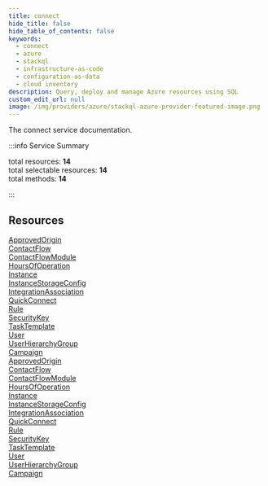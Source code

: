 ```yaml
---
title: connect
hide_title: false
hide_table_of_contents: false
keywords:
  - connect
  - azure
  - stackql
  - infrastructure-as-code
  - configuration-as-data
  - cloud inventory
description: Query, deploy and manage Azure resources using SQL
custom_edit_url: null
image: /img/providers/azure/stackql-azure-provider-featured-image.png
---
```


The connect service documentation.

:::info Service Summary

<div class="row">
<div class="providerDocColumn">
<span>total resources:&nbsp;<b>14</b></span><br />
<span>total selectable resources:&nbsp;<b>14</b></span><br />
<span>total methods:&nbsp;<b>14</b></span><br />
</div>
</div>

:::

## Resources
<div class="row">
<div class="providerDocColumn">
<a href="/providers/azure/connect/ApprovedOrigin/">ApprovedOrigin</a><br />
<a href="/providers/azure/connect/ContactFlow/">ContactFlow</a><br />
<a href="/providers/azure/connect/ContactFlowModule/">ContactFlowModule</a><br />
<a href="/providers/azure/connect/HoursOfOperation/">HoursOfOperation</a><br />
<a href="/providers/azure/connect/Instance/">Instance</a><br />
<a href="/providers/azure/connect/InstanceStorageConfig/">InstanceStorageConfig</a><br />
<a href="/providers/azure/connect/IntegrationAssociation/">IntegrationAssociation</a><br />
<a href="/providers/azure/connect/QuickConnect/">QuickConnect</a><br />
<a href="/providers/azure/connect/Rule/">Rule</a><br />
<a href="/providers/azure/connect/SecurityKey/">SecurityKey</a><br />
<a href="/providers/azure/connect/TaskTemplate/">TaskTemplate</a><br />
<a href="/providers/azure/connect/User/">User</a><br />
<a href="/providers/azure/connect/UserHierarchyGroup/">UserHierarchyGroup</a><br />
<a href="/providers/azure/connect/Campaign/">Campaign</a>
</div>
<div class="providerDocColumn">
<a href="/providers/azure/connect/ApprovedOrigin/">ApprovedOrigin</a><br />
<a href="/providers/azure/connect/ContactFlow/">ContactFlow</a><br />
<a href="/providers/azure/connect/ContactFlowModule/">ContactFlowModule</a><br />
<a href="/providers/azure/connect/HoursOfOperation/">HoursOfOperation</a><br />
<a href="/providers/azure/connect/Instance/">Instance</a><br />
<a href="/providers/azure/connect/InstanceStorageConfig/">InstanceStorageConfig</a><br />
<a href="/providers/azure/connect/IntegrationAssociation/">IntegrationAssociation</a><br />
<a href="/providers/azure/connect/QuickConnect/">QuickConnect</a><br />
<a href="/providers/azure/connect/Rule/">Rule</a><br />
<a href="/providers/azure/connect/SecurityKey/">SecurityKey</a><br />
<a href="/providers/azure/connect/TaskTemplate/">TaskTemplate</a><br />
<a href="/providers/azure/connect/User/">User</a><br />
<a href="/providers/azure/connect/UserHierarchyGroup/">UserHierarchyGroup</a><br />
<a href="/providers/azure/connect/Campaign/">Campaign</a>
</div>
</div>